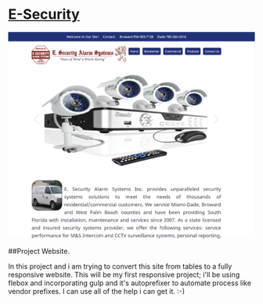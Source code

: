 [E-Security](http://luminoushilt.github.io/E-Security/)
==========
[![E-Security](hero-img.png)](http://luminoushilt.github.io/E-Security/)

##Project Website.

In this project and i am trying to convert this site from tables to a fully responsive website.  This will be my first responsive project; i'll be using flebox and incorporating gulp and it's autoprefixer to automate process like vendor prefixes.  I can use all of the help i can get it.  :-)